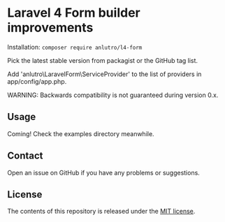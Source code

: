 # Laravel 4 Form builder improvements
Installation: `composer require anlutro/l4-form`

Pick the latest stable version from packagist or the GitHub tag list.

Add 'anlutro\LaravelForm\ServiceProvider' to the list of providers in app/config/app.php.

WARNING: Backwards compatibility is not guaranteed during version 0.x.

## Usage
Coming! Check the examples directory meanwhile.

## Contact
Open an issue on GitHub if you have any problems or suggestions.

## License
The contents of this repository is released under the [MIT license](http://opensource.org/licenses/MIT).